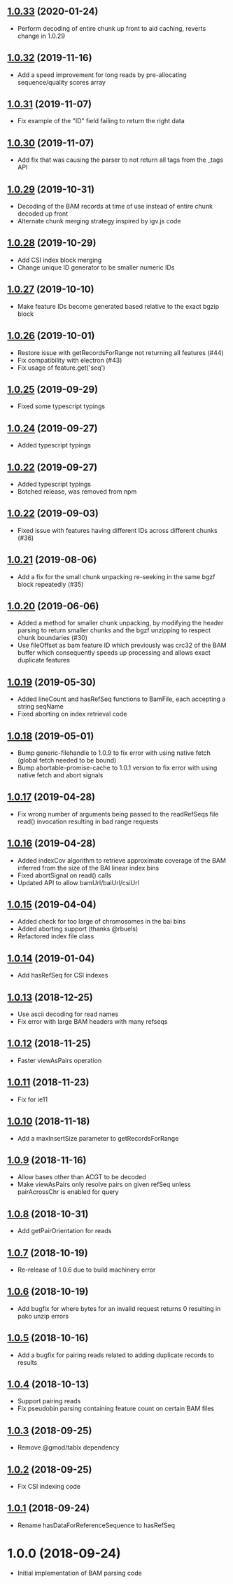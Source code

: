 <a name="1.0.33"></a>
## [1.0.33](https://github.com/GMOD/bam-js/compare/v1.0.32...v1.0.33) (2020-01-24)



- Perform decoding of entire chunk up front to aid caching, reverts change in 1.0.29

<a name="1.0.32"></a>
## [1.0.32](https://github.com/GMOD/bam-js/compare/v1.0.31...v1.0.32) (2019-11-16)



- Add a speed improvement for long reads by pre-allocating sequence/quality scores array

<a name="1.0.31"></a>
## [1.0.31](https://github.com/GMOD/bam-js/compare/v1.0.30...v1.0.31) (2019-11-07)



- Fix example of the "ID" field failing to return the right data

<a name="1.0.30"></a>
## [1.0.30](https://github.com/GMOD/bam-js/compare/v1.0.29...v1.0.30) (2019-11-07)



- Add fix that was causing the parser to not return all tags from the _tags API

<a name="1.0.29"></a>
## [1.0.29](https://github.com/GMOD/bam-js/compare/v1.0.28...v1.0.29) (2019-10-31)

- Decoding of the BAM records at time of use instead of entire chunk decoded up front
- Alternate chunk merging strategy inspired by igv.js code

<a name="1.0.28"></a>
## [1.0.28](https://github.com/GMOD/bam-js/compare/v1.0.27...v1.0.28) (2019-10-29)



- Add CSI index block merging
- Change unique ID generator to be smaller numeric IDs

<a name="1.0.27"></a>
## [1.0.27](https://github.com/GMOD/bam-js/compare/v1.0.26...v1.0.27) (2019-10-10)



- Make feature IDs become generated based relative to the exact bgzip block

<a name="1.0.26"></a>
## [1.0.26](https://github.com/GMOD/bam-js/compare/v1.0.25...v1.0.26) (2019-10-01)



- Restore issue with getRecordsForRange not returning all features (#44)
- Fix compatibility with electron (#43)
- Fix usage of feature.get('seq')

<a name="1.0.25"></a>
## [1.0.25](https://github.com/GMOD/bam-js/compare/v1.0.24...v1.0.25) (2019-09-29)



- Fixed some typescript typings

<a name="1.0.24"></a>
## [1.0.24](https://github.com/GMOD/bam-js/compare/v1.0.22...v1.0.24) (2019-09-27)

- Added typescript typings

<a name="1.0.23"></a>
## [1.0.22](https://github.com/GMOD/bam-js/compare/v1.0.20...v1.0.22) (2019-09-27)

- Added typescript typings
- Botched release, was removed from npm


<a name="1.0.22"></a>
## [1.0.22](https://github.com/GMOD/bam-js/compare/v1.0.20...v1.0.22) (2019-09-03)



- Fixed issue with features having different IDs across different chunks (#36)

<a name="1.0.21"></a>
## [1.0.21](https://github.com/GMOD/bam-js/compare/v1.0.20...v1.0.21) (2019-08-06)



- Add a fix for the small chunk unpacking re-seeking in the same bgzf block repeatedly (#35)

<a name="1.0.20"></a>
## [1.0.20](https://github.com/GMOD/bam-js/compare/v1.0.19...v1.0.20) (2019-06-06)



- Added a method for smaller chunk unpacking, by modifying the header parsing to return smaller chunks and the bgzf unzipping to respect chunk boundaries (#30)
- Use fileOffset as bam feature ID which previously was crc32 of the BAM buffer which consequently speeds up processing and allows exact duplicate features

## [1.0.19](https://github.com/GMOD/bam-js/compare/v1.0.18...v1.0.19) (2019-05-30)



- Added lineCount and hasRefSeq functions to BamFile, each accepting a string seqName
- Fixed aborting on index retrieval code


## [1.0.18](https://github.com/GMOD/bam-js/compare/v1.0.17...v1.0.18) (2019-05-01)



- Bump generic-filehandle to 1.0.9 to fix error with using native fetch (global fetch needed to be bound)
- Bump abortable-promise-cache to 1.0.1 version to fix error with using native fetch and abort signals

## [1.0.17](https://github.com/GMOD/bam-js/compare/v1.0.16...v1.0.17) (2019-04-28)



- Fix wrong number of arguments being passed to the readRefSeqs file read() invocation resulting in bad range requests

## [1.0.16](https://github.com/GMOD/bam-js/compare/v1.0.15...v1.0.16) (2019-04-28)



- Added indexCov algorithm to retrieve approximate coverage of the BAM inferred from the size of the BAI linear index bins
- Fixed abortSignal on read() calls
- Updated API to allow bamUrl/baiUrl/csiUrl

## [1.0.15](https://github.com/GMOD/bam-js/compare/v1.0.14...v1.0.15) (2019-04-04)



- Added check for too large of chromosomes in the bai bins
- Added aborting support (thanks @rbuels)
- Refactored index file class

<a name="1.0.14"></a>
## [1.0.14](https://github.com/GMOD/bam-js/compare/v1.0.13...v1.0.14) (2019-01-04)



- Add hasRefSeq for CSI indexes

<a name="1.0.13"></a>
## [1.0.13](https://github.com/GMOD/bam-js/compare/v1.0.12...v1.0.13) (2018-12-25)



- Use ascii decoding for read names
- Fix error with large BAM headers with many refseqs

<a name="1.0.12"></a>
## [1.0.12](https://github.com/GMOD/bam-js/compare/v1.0.11...v1.0.12) (2018-11-25)



- Faster viewAsPairs operation

<a name="1.0.11"></a>
## [1.0.11](https://github.com/GMOD/bam-js/compare/v1.0.10...v1.0.11) (2018-11-23)



- Fix for ie11

<a name="1.0.10"></a>
## [1.0.10](https://github.com/GMOD/bam-js/compare/v1.0.9...v1.0.10) (2018-11-18)



- Add a maxInsertSize parameter to getRecordsForRange

<a name="1.0.9"></a>
## [1.0.9](https://github.com/GMOD/bam-js/compare/v1.0.8...v1.0.9) (2018-11-16)



- Allow bases other than ACGT to be decoded
- Make viewAsPairs only resolve pairs on given refSeq unless pairAcrossChr is enabled for query

<a name="1.0.8"></a>
## [1.0.8](https://github.com/GMOD/bam-js/compare/v1.0.7...v1.0.8) (2018-10-31)



- Add getPairOrientation for reads

<a name="1.0.7"></a>
## [1.0.7](https://github.com/GMOD/bam-js/compare/v1.0.6...v1.0.7) (2018-10-19)


- Re-release of 1.0.6 due to build machinery error

<a name="1.0.6"></a>
## [1.0.6](https://github.com/GMOD/bam-js/compare/v1.0.5...v1.0.6) (2018-10-19)



- Add bugfix for where bytes for an invalid request returns 0 resulting in pako unzip errors

<a name="1.0.5"></a>
## [1.0.5](https://github.com/GMOD/bam-js/compare/v1.0.4...v1.0.5) (2018-10-16)



- Add a bugfix for pairing reads related to adding duplicate records to results

<a name="1.0.4"></a>
## [1.0.4](https://github.com/GMOD/bam-js/compare/v1.0.3...v1.0.4) (2018-10-13)

- Support pairing reads
- Fix pseudobin parsing containing feature count on certain BAM files

<a name="1.0.3"></a>
## [1.0.3](https://github.com/GMOD/bam-js/compare/v1.0.2...v1.0.3) (2018-09-25)

- Remove @gmod/tabix dependency

<a name="1.0.2"></a>
## [1.0.2](https://github.com/GMOD/bam-js/compare/v1.0.1...v1.0.2) (2018-09-25)

- Fix CSI indexing code


<a name="1.0.1"></a>
## [1.0.1](https://github.com/GMOD/bam-js/compare/v1.0.0...v1.0.1) (2018-09-24)

- Rename hasDataForReferenceSequence to hasRefSeq

<a name="1.0.0"></a>
# 1.0.0 (2018-09-24)


- Initial implementation of BAM parsing code
